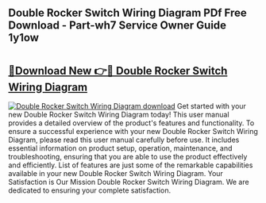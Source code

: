 ## Double Rocker Switch Wiring Diagram PDf Free Download - Part-wh7 Service Owner Guide 1y1ow

# <h2><a href="http://dfi3xm2.blite.top/?on=Double+Rocker+Switch+Wiring+Diagram">🔗Download New 👉🔴 Double Rocker Switch Wiring Diagram</a></h2>

[![Double Rocker Switch Wiring Diagram download](https://i.imgur.com/lujVjoI.png)](http://dfi3xm2.blite.top/?on=Double+Rocker+Switch+Wiring+Diagram)
Get started with your new Double Rocker Switch Wiring Diagram today! This user manual provides a detailed overview of the product's features and functionality. To ensure a successful experience with your new Double Rocker Switch Wiring Diagram, please read this user manual carefully before use. It includes essential information on product setup, operation, maintenance, and troubleshooting, ensuring that you are able to use the product effectively and efficiently. List of features are just some of the remarkable capabilities available in your new Double Rocker Switch Wiring Diagram. Your Satisfaction is Our Mission Double Rocker Switch Wiring Diagram. We are dedicated to ensuring your complete satisfaction.
